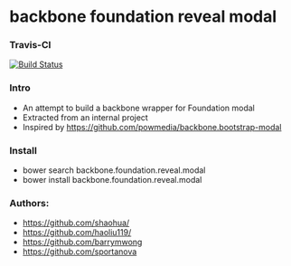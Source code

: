 backbone foundation reveal modal
=========================

### Travis-CI
[![Build Status](https://travis-ci.org/shaohua/backbone.foundation.reveal.modal.png?branch=master)](https://travis-ci.org/shaohua/backbone.foundation.reveal.modal)

### Intro

* An attempt to build a backbone wrapper for Foundation modal
* Extracted from an internal project
* Inspired by https://github.com/powmedia/backbone.bootstrap-modal

### Install
* bower search backbone.foundation.reveal.modal
* bower install backbone.foundation.reveal.modal

### Authors:
* https://github.com/shaohua/
* https://github.com/haoliu119/
* https://github.com/barrymwong
* https://github.com/sportanova
